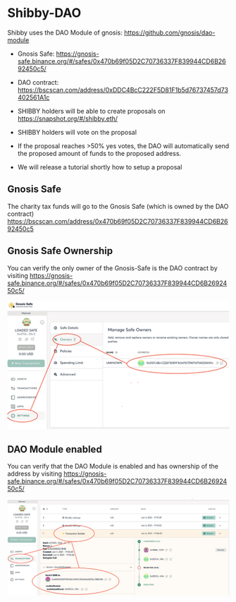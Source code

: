 # Shibby-DAO

Shibby uses the DAO Module of gnosis: https://github.com/gnosis/dao-module

- Gnosis Safe: https://gnosis-safe.binance.org/#/safes/0x470b69f05D2C70736337F839944CD6B2692450c5/
- DAO contract: https://bscscan.com/address/0xDDC4BcC222F5D81F1b5d76737457d73402561A1c

- SHIBBY holders will be able to create proposals on https://snapshot.org/#/shibby.eth/
- SHIBBY holders will vote on the proposal
- If the proposal reaches >50% yes votes, the DAO will automatically send the proposed amount of funds to the proposed address.
- We will release a tutorial shortly how to setup a proposal

## Gnosis Safe

The charity tax funds will go to the Gnosis Safe (which is owned by the DAO contract)
https://bscscan.com/address/0x470b69f05D2C70736337F839944CD6B2692450c5



## Gnosis Safe Ownership

You can verify the only owner of the Gnosis-Safe is the DAO contract by visiting https://gnosis-safe.binance.org/#/safes/0x470b69f05D2C70736337F839944CD6B2692450c5/

![Test Image 1](https://github.com/shibbyfinance/shibby-dao/blob/main/GnosisOwner.png)


## DAO Module enabled

You can verify that the DAO Module is enabled and has ownership of the address by visiting https://gnosis-safe.binance.org/#/safes/0x470b69f05D2C70736337F839944CD6B2692450c5/

![Test Image 1](https://github.com/shibbyfinance/shibby-dao/blob/main/GnosisDao.png)
